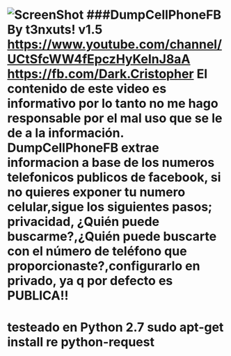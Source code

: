 
![ScreenShot](https://raw.githubusercontent.com/t3nxuts/Dump-CellPhone-Facebook/master/dumpcellphonefb.png)
###DumpCellPhoneFB By t3nxuts! v1.5
https://www.youtube.com/channel/UCtSfcWW4fEpczHyKeInJ8aA
https://fb.com/Dark.Cristopher
El contenido de este video es informativo por lo tanto no me hago responsable por el mal uso que se le de a la información.
DumpCellPhoneFB extrae informacion a base de los numeros telefonicos publicos de facebook, si no quieres exponer tu numero celular,sigue los siguientes pasos;
privacidad, ¿Quién puede buscarme?,¿Quién puede buscarte con el número de teléfono que proporcionaste?,configurarlo en privado, ya q por defecto es PUBLICA!!
=============================================
testeado en Python 2.7
sudo apt-get install re python-request
=============================================
